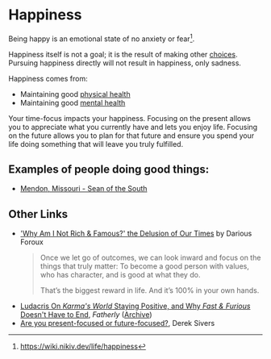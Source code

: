 ---
---
# Happiness

Being happy is an emotional state of no anxiety or fear[^1].

Happiness itself is not a goal; it is the result of making other
[choices](psychology/choice.md). Pursuing happiness directly will not result in
happiness, only sadness.

Happiness comes from:
- Maintaining good [physical health](health/physical-health.md)
- Maintaining good [mental health](/health/mental-health)

Your time-focus impacts your happiness. Focusing on the present allows you to
appreciate what you currently have and lets you enjoy life. Focusing on the
future allows you to plan for that future and ensure you spend your life doing
something that will leave you truly fulfilled.

## Examples of people doing good things:

- [Mendon, Missouri - Sean of the
  South](https://seandietrich.com/mendon-missouri/)

## Other Links

- ['Why Am I Not Rich & Famous?' the Delusion of Our
  Times](https://dariusforoux.com/rich-and-famous/) by Darious Foroux
  > Once we let go of outcomes, we can look inward and focus on the things that
  > truly matter: To become a good person with values, who has character, and is
  > good at what they do.
  > 
  > That’s the biggest reward in life. And it’s 100% in your own hands.
- [Ludacris On _Karma's World_ Staying Positive, and Why _Fast & Furious_ Doesn't
  Have to
  End](https://www.fatherly.com/entertainment/ludacris-karmas-world-fast-x-daddy-and-me),
  _Fatherly_ ([Archive](https://archive.ph/3SejS))
- [Are you present-focused or future-focused?](https://sive.rs/time), Derek
  Sivers

[^1]: https://wiki.nikiv.dev/life/happiness
